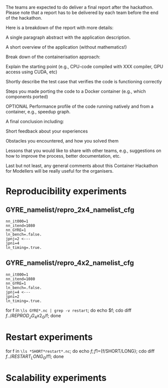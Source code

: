 The teams are expected to do deliver a final report after the hackathon. Please
note that a report has to be delivered by each team before the end of the
hackathon.

Here is a breakdown of the report with more details:

A single paragraph abstract with the application description.

A short overview of the application (without mathematics!)

Break down of the containerisation approach:

Explain the starting point (e.g., CPU-code compiled with XXX compiler, GPU access using CUDA, etc)

Shortly describe the test case that verifies the code is functioning correctly

Steps you made porting the code to a Docker container (e.g., which components ported)

OPTIONAL Performance profile of the code running natively and from a container, e.g., speedup graph.

A final conclusion including:

Short feedback about your experiences

Obstacles you encountered, and how you solved them

Lessons that you would like to share with other teams, e.g., suggestions on how
to improve the process, better documentation, etc.

Last but not least, any general comments about this Container Hackathon for
Modellers will be really useful for the organisers.


# Reproducibility experiments

## GYRE_namelist/repro_2x4_namelist_cfg

```
nn_it000=1
nn_itend=1080
nn_GYRE=1
ln_bench=.false.
jpnj=2 <---
jpni=4
ln_timing=.true.
```

## GYRE_namelist/repro_4x2_namelist_cfg

```
nn_it000=1
nn_itend=1080
nn_GYRE=1
ln_bench=.false.
jpnj=4 <---
jpni=2
ln_timing=.true.
```

for f in `\ls GYRE*.nc | grep -v restart`; do echo $f; cdo diff $f ../REPROD_JG_4x2_G/$f; done

# Restart experiments


for f in `\ls *SHORT*restart*.nc`; do echo $f; f1=${f/SHORT/LONG}; cdo diff $f ../RESTART_LONG_G/$f1; done

# Scalability experiments



